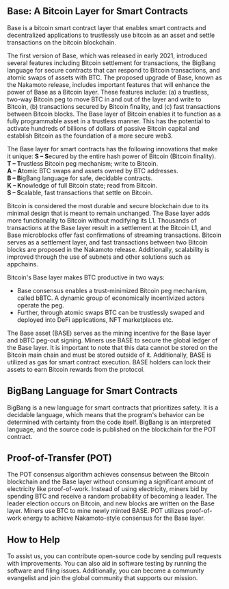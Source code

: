 ## Base: A Bitcoin Layer for Smart Contracts


Base is a bitcoin smart contract layer that enables smart contracts and decentralized applications to trustlessly use bitcoin as an asset and settle transactions on the bitcoin blockchain. 


The first version of Base, which was released in early 2021, introduced several features including Bitcoin settlement for transactions, the BigBang language for secure contracts that can respond to Bitcoin transactions, and atomic swaps of assets with BTC. The proposed upgrade of Base, known as the Nakamoto release, includes important features that will enhance the power of Base as a Bitcoin layer. These features include: (a) a trustless, two-way Bitcoin peg to move BTC in and out of the layer and write to Bitcoin, (b) transactions secured by Bitcoin finality, and (c) fast transactions between Bitcoin blocks. The Base layer of Bitcoin enables it to function as a fully programmable asset in a trustless manner. This has the potential to activate hundreds of billions of dollars of passive Bitcoin capital and establish Bitcoin as the foundation of a more secure web3.

The Base layer for smart contracts has the following innovations that make it unique:
**S – S**ecured by the entire hash power of Bitcoin (Bitcoin finality).<br>
**T – T**rustless Bitcoin peg mechanism; write to Bitcoin.<br>
**A – A**tomic BTC swaps and assets owned by BTC addresses.<br>
**B – B**igBang language for safe, decidable contracts.<br>
**K – K**nowledge of full Bitcoin state; read from Bitcoin.<br>
**S – S**calable, fast transactions that settle on Bitcoin.<br>

Bitcoin is considered the most durable and secure blockchain due to its minimal design that is meant to remain unchanged. The Base layer adds more functionality to Bitcoin without modifying its L1. Thousands of transactions at the Base layer result in a settlement at the Bitcoin L1, and Base microblocks offer fast confirmations of streaming transactions. Bitcoin serves as a settlement layer, and fast transactions between two Bitcoin blocks are proposed in the Nakamoto release. Additionally, scalability is improved through the use of subnets and other solutions such as appchains.

Bitcoin's Base layer makes BTC productive in two ways:
- Base consensus enables a trust-minimized Bitcoin peg mechanism, called bBTC. A dynamic group of economically incentivized actors operate the peg. 
- Further, through atomic swaps BTC can be trustlessly swaped and deployed into DeFi applications, NFT marketplaces etc.  

The Base asset (BASE) serves as the mining incentive for the Base layer and bBTC peg-out signing. Miners use BASE to secure the global ledger of the Base layer. It is important to note that this data cannot be stored on the Bitcoin main chain and must be stored outside of it. Additionally, BASE is utilized as gas for smart contract execution. BASE holders can lock their assets to earn Bitcoin rewards from the protocol. 

## BigBang Language for Smart Contracts

BigBang is a new language for smart contracts that prioritizes safety. It is a decidable language, which means that the program's behavior can be determined with certainty from the code itself. BigBang is an interpreted language, and the source code is published on the blockchain for the POT contract.

## Proof-of-Transfer (POT)

The POT consensus algorithm achieves consensus between the Bitcoin blockchain and the Base layer without consuming a significant amount of electricity like proof-of-work. Instead of using electricity, miners bid by spending BTC and receive a random probability of becoming a leader. The leader election occurs on Bitcoin, and new blocks are written on the Base layer. Miners use BTC to mine newly minted BASE. POT utilizes proof-of-work energy to achieve Nakamoto-style consensus for the Base layer. 

## How to Help

To assist us, you can contribute open-source code by sending pull requests with improvements.
You can also aid in software testing by running the software and filing issues.
Additionally, you can become a community evangelist and join the global community that supports our mission.

